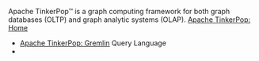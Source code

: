 Apache TinkerPop™ is a graph computing framework for both graph databases (OLTP) and graph analytic systems (OLAP).
[Apache TinkerPop: Home](https://tinkerpop.apache.org/index.html)

- [Apache TinkerPop: Gremlin](https://tinkerpop.apache.org/gremlin.html) Query Language
- 